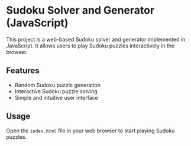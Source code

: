 # Sudoku Solver and Generator (JavaScript)

This project is a web-based Sudoku solver and generator implemented in JavaScript. It allows users to play Sudoku puzzles interactively in the browser.

## Features

- Random Sudoku puzzle generation
- Interactive Sudoku puzzle solving
- Simple and intuitive user interface

## Usage

Open the `index.html` file in your web browser to start playing Sudoku puzzles.
